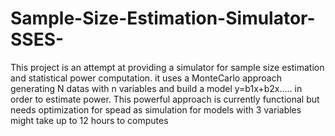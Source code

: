# Sample-Size-Estimation-Simulator-SSES-
This project is an attempt at providing a simulator for sample size estimation and statistical power computation. it uses a MonteCarlo approach generating N datas with n variables and build a model y=b1x+b2x..... in order to estimate power.  This powerful approach is currently functional but needs optimization for spead as simulation for models with 3 variables might take up to 12 hours to computes
